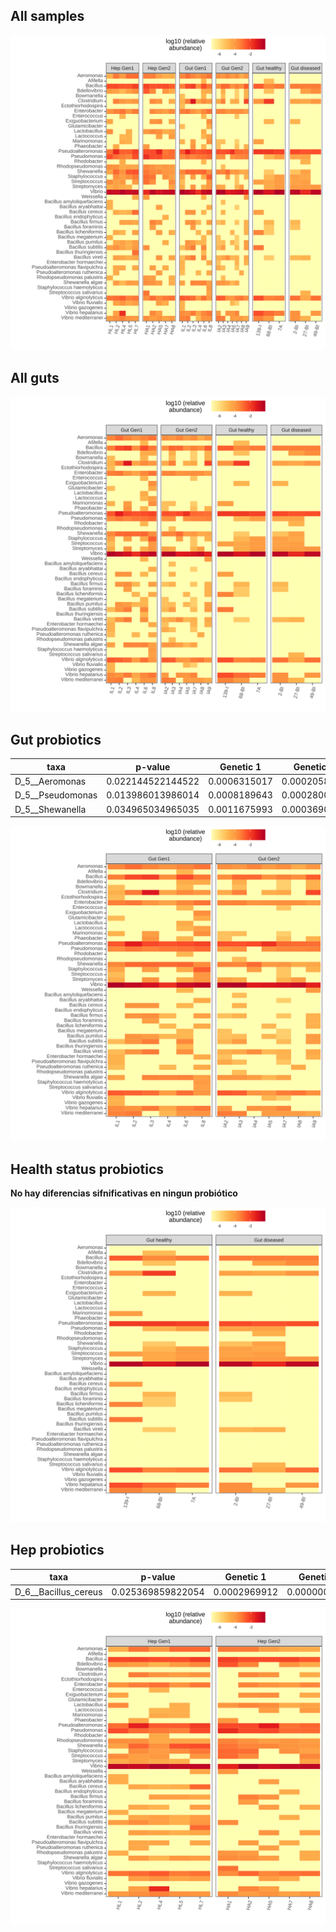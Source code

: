 ## All samples

<img src="./allsamples_probiotics_heatmap_log10.svg" alt="allsamples_probiotics_heatmap_log10-1" style="zoom:100%;" />

<div style="page-break-after: always; break-after: page;"></div>

## All guts

<img src="./allgut_probiotics_heatmap_log10.svg" alt="allgut_probiotics_heatmap_log10-1" style="zoom:100%;" />

<div style="page-break-after: always; break-after: page;"></div>

## Gut probiotics

|taxa|p-value|Genetic 1|Genetic 2|
|-|-|-|-|
|D_5__Aeromonas|0.022144522144522|0.0006315017|0.0002058051|
|D_5__Pseudomonas|0.013986013986014|0.0008189643|0.0002800569|
|D_5__Shewanella|0.034965034965035|0.0011675993|0.0003690849|

<img src="./gut_probiotics_heatmap_log10.svg" alt="gut_probiotics_heatmap_log10-1" style="zoom:100%;" />

<div style="page-break-after: always; break-after: page;"></div>

## Health status probiotics

**No hay diferencias sifnificativas en ningun probiótico**

<img src="./health_probiotics_heatmap_log10.svg" alt="health_probiotics_heatmap_log10-1" style="zoom:100%;" />

<div style="page-break-after: always; break-after: page;"></div>

## Hep probiotics

|taxa|p-value|Genetic 1|Genetic 2|
|-|-|-|-|
|D_6__Bacillus_cereus|0.025369859822054|0.0002969912|0.0000000000|

<img src="./hep_probiotics_heatmap_log10.svg" alt="hep_probiotics_heatmap_log10-1" style="zoom:100%;" />

<div style="page-break-after: always; break-after: page;"></div>



